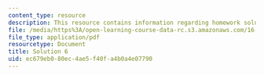 ```yaml
---
content_type: resource
description: This resource contains information regarding homework solution 6.
file: /media/https%3A/open-learning-course-data-rc.s3.amazonaws.com/16-50-introduction-to-propulsion-systems-spring-2012/ec679eb080ec4ae5f40fa4b0a4e07790_MIT16_50S12_sol6.pdf
file_type: application/pdf
resourcetype: Document
title: Solution 6
uid: ec679eb0-80ec-4ae5-f40f-a4b0a4e07790
---
```

